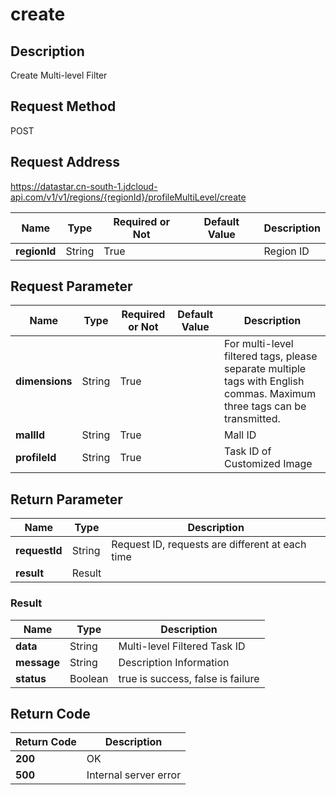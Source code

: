 # create


## Description
Create Multi-level Filter

## Request Method
POST

## Request Address
https://datastar.cn-south-1.jdcloud-api.com/v1/v1/regions/{regionId}/profileMultiLevel/create

|Name|Type|Required or Not|Default Value|Description|
|---|---|---|---|---|
|**regionId**|String|True| |Region ID|

## Request Parameter
|Name|Type|Required or Not|Default Value|Description|
|---|---|---|---|---|
|**dimensions**|String|True| |For multi-level filtered tags, please separate multiple tags with English commas. Maximum three tags can be transmitted.|
|**mallId**|String|True| |Mall ID|
|**profileId**|String|True| |Task ID of Customized Image|


## Return Parameter
|Name|Type|Description|
|---|---|---|
|**requestId**|String|Request ID, requests are different at each time|
|**result**|Result| |

### Result
|Name|Type|Description|
|---|---|---|
|**data**|String|Multi-level Filtered Task ID|
|**message**|String|Description Information|
|**status**|Boolean|true is success, false is failure|

## Return Code
|Return Code|Description|
|---|---|
|**200**|OK|
|**500**|Internal server error|
